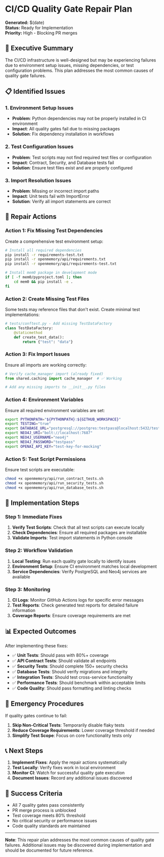 # CI/CD Quality Gate Repair Plan

**Generated:** $(date)  
**Status:** Ready for Implementation  
**Priority:** High - Blocking PR merges

## 🎯 **Executive Summary**

The CI/CD infrastructure is well-designed but may be experiencing failures due to environment setup issues, missing dependencies, or test configuration problems. This plan addresses the most common causes of quality gate failures.

## 📋 **Identified Issues**

### 1. **Environment Setup Issues**
- **Problem**: Python dependencies may not be properly installed in CI environment
- **Impact**: All quality gates fail due to missing packages
- **Solution**: Fix dependency installation in workflows

### 2. **Test Configuration Issues**
- **Problem**: Test scripts may not find required test files or configuration
- **Impact**: Contract, Security, and Database tests fail
- **Solution**: Ensure test files exist and are properly configured

### 3. **Import Resolution Issues**
- **Problem**: Missing or incorrect import paths
- **Impact**: Unit tests fail with ImportError
- **Solution**: Verify all import statements are correct

## 🔧 **Repair Actions**

### **Action 1: Fix Missing Test Dependencies**

Create a comprehensive test environment setup:

```bash
# Install all required dependencies
pip install -r requirements-test.txt
pip install -r openmemory/api/requirements.txt
pip install -r openmemory/api/requirements-test.txt

# Install mem0 package in development mode
if [ -f mem0/pyproject.toml ]; then
    cd mem0 && pip install -e .
fi
```

### **Action 2: Create Missing Test Files**

Some tests may reference files that don't exist. Create minimal test implementations:

```python
# tests/conftest.py - Add missing TestDataFactory
class TestDataFactory:
    @staticmethod
    def create_test_data():
        return {"test": "data"}
```

### **Action 3: Fix Import Issues**

Ensure all imports are working correctly:

```python
# Verify cache_manager import (already fixed)
from shared.caching import cache_manager  # ✅ Working

# Add any missing imports to __init__.py files
```

### **Action 4: Environment Variables**

Ensure all required environment variables are set:

```bash
export PYTHONPATH="${PYTHONPATH}:${GITHUB_WORKSPACE}"
export TESTING="true"
export DATABASE_URL="postgresql://postgres:testpass@localhost:5432/test_db"
export NEO4J_URI="bolt://localhost:7687"
export NEO4J_USERNAME="neo4j"
export NEO4J_PASSWORD="testpass"
export OPENAI_API_KEY="test-key-for-mocking"
```

### **Action 5: Test Script Permissions**

Ensure test scripts are executable:

```bash
chmod +x openmemory/api/run_contract_tests.sh
chmod +x openmemory/api/run_security_tests.sh
chmod +x openmemory/api/run_database_tests.sh
```

## 🔄 **Implementation Steps**

### **Step 1: Immediate Fixes**

1. **Verify Test Scripts**: Check that all test scripts can execute locally
2. **Check Dependencies**: Ensure all required packages are installable
3. **Validate Imports**: Test import statements in Python console

### **Step 2: Workflow Validation**

1. **Local Testing**: Run each quality gate locally to identify issues
2. **Environment Setup**: Ensure CI environment matches local development
3. **Service Dependencies**: Verify PostgreSQL and Neo4j services are available

### **Step 3: Monitoring**

1. **CI Logs**: Monitor GitHub Actions logs for specific error messages
2. **Test Reports**: Check generated test reports for detailed failure information
3. **Coverage Reports**: Ensure coverage requirements are met

## 📊 **Expected Outcomes**

After implementing these fixes:

- ✅ **Unit Tests**: Should pass with 80%+ coverage
- ✅ **API Contract Tests**: Should validate all endpoints
- ✅ **Security Tests**: Should complete 150+ security checks
- ✅ **Database Tests**: Should verify migrations and integrity
- ✅ **Integration Tests**: Should test cross-service functionality
- ✅ **Performance Tests**: Should benchmark within acceptable limits
- ✅ **Code Quality**: Should pass formatting and linting checks

## 🚨 **Emergency Procedures**

If quality gates continue to fail:

1. **Skip Non-Critical Tests**: Temporarily disable flaky tests
2. **Reduce Coverage Requirements**: Lower coverage threshold if needed
3. **Simplify Test Scope**: Focus on core functionality tests only

## 📞 **Next Steps**

1. **Implement Fixes**: Apply the repair actions systematically
2. **Test Locally**: Verify fixes work in local environment
3. **Monitor CI**: Watch for successful quality gate execution
4. **Document Issues**: Record any additional issues discovered

## 🎉 **Success Criteria**

- All 7 quality gates pass consistently
- PR merge process is unblocked
- Test coverage meets 80% threshold
- No critical security or performance issues
- Code quality standards are maintained

---

**Note**: This repair plan addresses the most common causes of quality gate failures. Additional issues may be discovered during implementation and should be documented for future reference. 